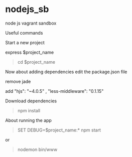 # nodejs_sb
node js vagrant sandbox


Useful commands

Start a new project

express $project_name


> cd $project_name

Now about adding dependencies
edit the package.json file 


remove jade


add 
	"hjs": "~4.0.5" ,
	"less-middleware": "0.1.15"

Download dependencies
> npm install

About running the app

> SET DEBUG=$project_name:* 
> npm start

or 

>nodemon bin/www